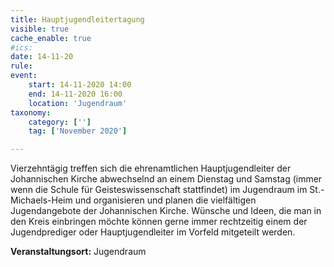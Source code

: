```yaml
---
title: Hauptjugendleitertagung
visible: true
cache_enable: true
#ics: 
date: 14-11-20
rule: 
event:
	start: 14-11-2020 14:00
	end: 14-11-2020 16:00
	location: 'Jugendraum'
taxonomy:
	category: ['']
	tag: ['November 2020']

---
```

Vierzehntägig treffen sich die ehrenamtlichen Hauptjugendleiter der Johannischen Kirche abwechselnd an einem Dienstag und Samstag (immer wenn die Schule für Geisteswissenschaft stattfindet) im Jugendraum im St.-Michaels-Heim und organisieren und planen die vielfältigen Jugendangebote der Johannischen Kirche. Wünsche und Ideen, die man in den Kreis einbringen möchte können gerne immer rechtzeitig einem der Jugendprediger oder Hauptjugendleiter im Vorfeld mitgeteilt werden.


**Veranstaltungsort:** Jugendraum

